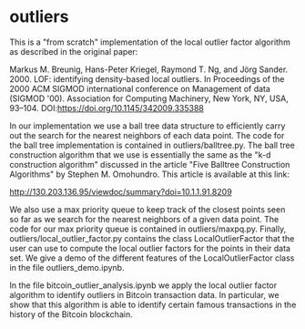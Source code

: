 # outliers
This is a "from scratch" implementation of the local outlier factor algorithm as described in the original paper:

Markus M. Breunig, Hans-Peter Kriegel, Raymond T. Ng, and Jörg Sander. 2000. LOF: identifying density-based local outliers. In Proceedings of the 2000 ACM SIGMOD international conference on Management of data (SIGMOD '00). Association for Computing Machinery, New York, NY, USA, 93–104. DOI:https://doi.org/10.1145/342009.335388

In our implementation we use a ball tree data structure to efficiently carry out the search for the nearest neighbors of each data point. The code for the ball tree implementation is contained in outliers/balltree.py. The ball tree construction algorithm that we use is essentially the same as the "k-d construction algorithm" discussed in the article 
"Five Balltree Construction Algorithms" by Stephen M. Omohundro. This article is available at this link:     

http://130.203.136.95/viewdoc/summary?doi=10.1.1.91.8209

We also use a max priority queue to keep track of the closest points seen so far as we search for the nearest neighbors of a given data point. The code for our max priority queue is contained in outliers/maxpq.py. Finally, outliers/local_outlier_factor.py contains the class LocalOutlierFactor that the user can use to compute the local outlier factors for the points in their data set. We give a demo of the different features of the LocalOutlierFactor class in the file outliers_demo.ipynb.

In the file bitcoin_outlier_analysis.ipynb we apply the local outlier factor algorithm to identify outliers in Bitcoin transaction data. In particular, we show that this algorithm is able to identify certain famous transactions in the history of the Bitcoin blockchain.
